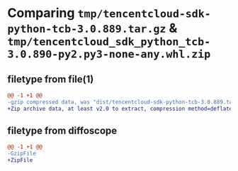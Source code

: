 # Comparing `tmp/tencentcloud-sdk-python-tcb-3.0.889.tar.gz` & `tmp/tencentcloud_sdk_python_tcb-3.0.890-py2.py3-none-any.whl.zip`

## filetype from file(1)

```diff
@@ -1 +1 @@
-gzip compressed data, was "dist/tencentcloud-sdk-python-tcb-3.0.889.tar", last modified: Thu May 11 03:15:06 2023, max compression
+Zip archive data, at least v2.0 to extract, compression method=deflate
```

## filetype from diffoscope

```diff
@@ -1 +1 @@
-GzipFile
+ZipFile
```

